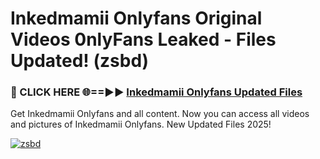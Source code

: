 # Inkedmamii Onlyfans Original Videos 0nlyFans Leaked - Files Updated! (zsbd)

<h3>🔴 CLICK HERE 🌐==►► <a href="https://tinyurl.com/ehrbuxhb" rel="nofollow">Inkedmamii Onlyfans Updated Files</a></h3>

Get Inkedmamii Onlyfans and all content. Now you can access all videos and pictures of Inkedmamii Onlyfans. New Updated Files 2025!

[![zsbd](https://i.imgur.com/lVYEuWS.gif)](https://tinyurl.com/ehrbuxhb)
